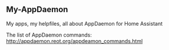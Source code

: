 ## My-AppDaemon
My apps, my helpfiles, all about AppDaemon for Home Assistant


The list of AppDaemon commands:
http://appdaemon.reot.org/appdeamon_commands.html



